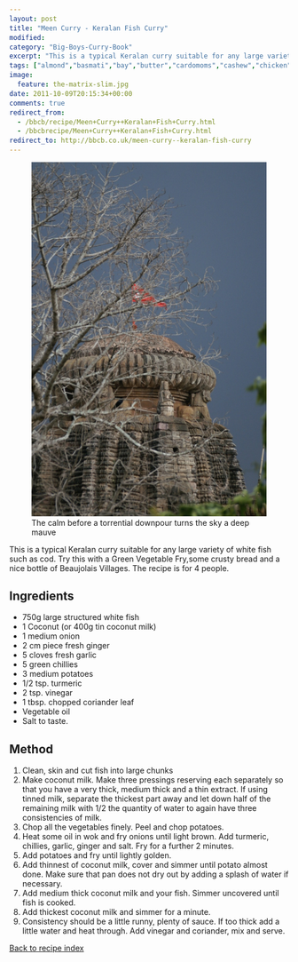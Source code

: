 ```yaml
---
layout: post
title: "Meen Curry - Keralan Fish Curry"
modified:
category: "Big-Boys-Curry-Book"
excerpt: "This is a typical Keralan curry suitable for any large variety of white fish such"
tags: ["almond","basmati","bay","butter","cardomoms","cashew","chicken","cinnamon","cloves","cumin","ghee","lamb","mace","nuts","pepper","rice","saffron","turmeric"]
image:
  feature: the-matrix-slim.jpg
date: 2011-10-09T20:15:34+00:00
comments: true
redirect_from: 
  - /bbcb/recipe/Meen+Curry++Keralan+Fish+Curry.html
  - /bbcbrecipe/Meen+Curry++Keralan+Fish+Curry.html
redirect_to: http://bbcb.co.uk/meen-curry--keralan-fish-curry
---
```


<figure>
	<a href="/images/bbcb/pict1566.jpg" alt="Rain, India" title="Rain, India &#169; Ashley Kitson 13/09/2011"><img src="/images/bbcb/pict1566.jpg"/></a>
	<figcaption>The calm before a torrential downpour turns the sky a deep mauve</figcaption>
</figure>

This is a typical Keralan curry suitable for any large variety of white fish such as cod. Try this with a Green Vegetable Fry,some crusty bread and a nice bottle of Beaujolais Villages. The recipe is for 4 people.
        
## Ingredients
        
<ul><li>750g large structured white fish</li><li>1 Coconut (or 400g tin coconut milk)</li><li>1 medium onion</li><li>2 cm piece fresh ginger</li><li>5 cloves fresh garlic</li><li>5 green chillies</li><li>3 medium potatoes</li><li>1/2 tsp. turmeric</li><li>2 tsp. vinegar</li><li>1 tbsp. chopped coriander leaf</li><li>Vegetable oil</li><li>Salt to taste.</li></ul>
        
## Method

<ol><li>Clean, skin and cut fish into large chunks</li><li>Make coconut milk. Make three pressings reserving each separately so that you have a very thick, medium thick and a thin extract. If using tinned milk, separate the thickest part away and let down half of the remaining milk with 1/2 the quantity of water to again have three consistencies of milk.</li><li>Chop all the vegetables finely. Peel and chop potatoes.</li><li>Heat some oil in wok and fry onions until light brown. Add turmeric, chillies, garlic, ginger and salt. Fry for a further 2 minutes.</li><li>Add potatoes and fry until lightly golden.</li><li>Add thinnest of coconut milk, cover and simmer until potato almost done. Make sure that pan does not dry out by adding a splash of water if necessary.</li><li>Add medium thick coconut milk and your fish. Simmer uncovered until fish is cooked.</li><li>Add thickest coconut milk and simmer for a minute.</li><li>Consistency should be a little runny, plenty of sauce. If too thick add a little water and heat through. Add vinegar and coriander, mix and serve.</li></ol>   

<a href="/bbcb">Back to recipe index</a>      